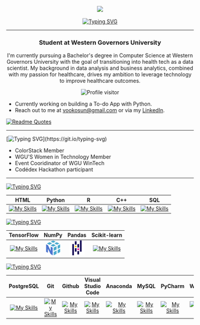 <div align="center">
<p align="Center"><img src="https://www.codedex.io/_next/image?url=%2Fimages%2Fgirl.gif&w=128&q=75"/></p>

[![Typing SVG](https://readme-typing-svg.herokuapp.com?font=Pixelify+Sans&size=30&pause=1000&color=F78EE1&center=true&vCenter=true&random=false&width=435&lines=Hi%F0%9F%91%8B%F0%9F%8F%BD%2C+I'm+Vanessa+Okosun;I+am+a+student%F0%9F%91%A9%F0%9F%8F%BD%E2%80%8D%F0%9F%8E%93;Aspiring+Developer%F0%9F%91%A9%F0%9F%8F%BD%E2%80%8D%F0%9F%92%BB;Aspiring+Data+Scientist%F0%9F%93%8A)](https://git.io/typing-svg)
</div>

---
<h3 align="center" colour="pink">Student at Western Governors University</h3>    
<p align="center">I'm currently pursuing a Bachelor's degree in Computer Science at Western Governors University with the goal of transitioning into health tech as a data scientist. My background in data analysis and business analytics, combined with my passion for healthcare, drives my ambition to leverage technology to improve healthcare outcomes.</p>

<p align="Center"><img src="https://komarev.com/ghpvc/?username=thevannyfiles&label=Visitors&color=F78EE1&style=plastic" alt="Profile visitor" />
</p>

- Currently working on building a To-do App with Python.
- Reach out to me at vookosun@gmail.com or via my [LinkedIn](https://www.linkedin.com/in/vanessaokosun/).

  
[![Readme Quotes](https://quotes-github-readme.vercel.app/api?quote=She+believed+she+could,+so+she+coded&type=horizontal&theme=dracula&border=true)](https://github.com/piyushsuthar/github-readme-quotes) 

--- 
[![Typing SVG](https://readme-typing-svg.demolab.com?font=Pixelify+Sans&size=35&pause=1000&color=F78EE1&center=true&vCenter=true&repeat=false&random=false&width=435&lines=What+I've+been+up+to...)](https://git.io/typing-svg)
-   ColorStack Member
-   WGU'S Women in Technology Member
-   Event Cooridinator of WGU WinTech
-   Codédex Hackathon participant

---

[![Typing SVG](https://readme-typing-svg.demolab.com?font=Pixelify+Sans&size=35&pause=1000&color=F78EE1&repeat=false&width=565&height=80&lines=Languages%3A)](https://git.io/typing-svg)

| HTML | Python | R | C++ | SQL |
|:-:|:-:|:-:|:-:|:-:|
[![My Skills](https://skillicons.dev/icons?i=html)](https://skillicons.dev) | [![My Skills](https://skillicons.dev/icons?i=py)](https://skillicons.dev) | [![My Skills](https://skillicons.dev/icons?i=r)](https://skillicons.dev) | [![My Skills](https://skillicons.dev/icons?i=cpp)](https://skillicons.dev) | [![My Skills](https://skillicons.dev/icons?i=sql)](https://skillicons.dev) | <img src="https://seeklogo.com/images/A/azure-sql-database-logo-D7A32C9CD9-seeklogo.com.png" alt="SQL" width= "40" height= "40"/>


[![Typing SVG](https://readme-typing-svg.demolab.com?font=Pixelify+Sans&size=35&pause=1000&color=F78EE1&repeat=false&width=565&height=80&lines=Libraries+%26+Frameworks%3A)](https://git.io/typing-svg)

| TensorFlow | NumPy | Pandas | Scikit-learn |
|:-:|:-:|:-:|:-:|
|[![My Skills](https://skillicons.dev/icons?i=tensorflow)](https://skillicons.dev) | <img src="https://raw.githubusercontent.com/devicons/devicon/master/icons/numpy/numpy-original.svg" alt="NumPy" width="40" height="40"/> | <img src="https://raw.githubusercontent.com/devicons/devicon/master/icons/pandas/pandas-original.svg" alt="Pandas" width="40" height="40"/> | [![My Skills](https://skillicons.dev/icons?i=sklearn)](https://skillicons.dev) |

[![Typing SVG](https://readme-typing-svg.demolab.com?font=Pixelify+Sans&size=35&pause=1000&color=F78EE1&repeat=false&width=565&height=80&lines=Other+Tools%3A)](https://git.io/typing-svg)

| PostgreSQL | Git | Github | Visual Studio Code | Anaconda | MySQL | PyCharm | Windows | Apple |
|:-:|:-:|:-:|:-:|:-:|:-:|:-:|:-:|:-:|
[![My Skills](https://skillicons.dev/icons?i=postgres)](https://skillicons.dev) | [![My Skills](https://skillicons.dev/icons?i=git)](https://skillicons.dev) | [![My Skills](https://skillicons.dev/icons?i=github)](https://skillicons.dev) | [![My Skills](https://skillicons.dev/icons?i=vscode)](https://skillicons.dev) | [![My Skills](https://skillicons.dev/icons?i=anaconda)](https://skillicons.dev) | [![My Skills](https://skillicons.dev/icons?i=mysql)](https://skillicons.dev) | [![My Skills](https://skillicons.dev/icons?i=pycharm)](https://skillicons.dev) | [![My Skills](https://skillicons.dev/icons?i=windows)](https://skillicons.dev) | [![My Skills](https://skillicons.dev/icons?i=apple)](https://skillicons.dev) |
